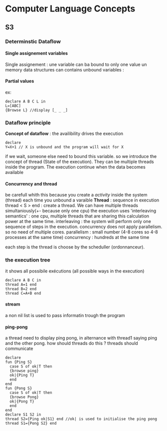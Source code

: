 # Computer Language Concepts
## S3
### Determinstic Dataflow
#### Single assignement variables
Single assignement : une variable can ba bound to only one value un memory
data structures can contains unbound variables :
#### Partial values
ex:
``` oz
declare A B C L in
L=[ABC]
{Browse L} //display [_ _ _]
```
### Dataflow principle
**Concept of dataflow** : the availibility drives the execution
```
declare
Y=X+1 // X is unbound and the program will wait for X  
```
if we wait, someone else need to bound this variable. so we introduce the concept of thread (State of the execution). They can be multiple threads inside the program. The execution continue when the data becomes available

#### Concurrency and thread
be carefull whith this because you create a *activity* inside the system (thread) each time you unbound a varaible
**Thread** : sequence in execution
thread < S > end : create a thread.
We can have multiple threads simultaniously(+- because only one cpu)
the execution uses 'interleaving semantics' : one cpu, multiple threads that are sharing this calculation power at the same time. interleaving : the system will perform only one sequence of steps in the execution. concurrency does not apply parallelism. so no need of multiple cores.
parallelism : small number (4-8 cores so 4-8 processes at the same time)
concurrency : hundreds at the same time

each step is the thread is choose by the scheduller (ordonnanceur).

### the execution tree
it shows all possibile exécutions (all possible ways in the execution)
```
declare A B C in
thread A=1 end
thread B=2 end
thread C=A+B end
```

#### stream
a non nil list is used to pass informatin trough the program

#### ping-pong
a thread need to display ping pong, in alternance with thread1 saying ping and the other pong. how should threads do this ?
threads should communicate
```
declare
fun {Ping S}
  case S of ok|T then
  {browse ping}
  ok|{Ping T}
  end
end
fun {Pong S}
  case S of ok|T then
  {browse Pong}
  ok|{Pong T}
  end
end
declare S1 S2 in
thread S2={Ping ok|S1} end //ok| is used to initialise the ping pong
thread S1={Pong S2} end
```
